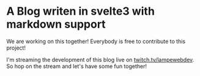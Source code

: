 # A Blog writen in svelte3 with markdown support

We are working on this together! Everybody is free to contribute to this project! 

I'm streaming the development of this blog live on [twitch.tv/lampewebdev](https://www.twitch.tv/lampewebdev). 
So hop on the stream and let's have some fun together! 
